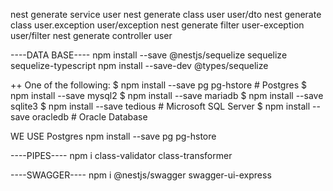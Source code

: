 nest generate service user
nest generate class user user/dto
nest generate class user.exception user/exception
nest generate filter user-exception user/filter
nest generate controller user

----DATA BASE----
npm install --save @nestjs/sequelize sequelize sequelize-typescript
npm install --save-dev @types/sequelize

++ One of the following:
$ npm install --save pg pg-hstore # Postgres
$ npm install --save mysql2
$ npm install --save mariadb
$ npm install --save sqlite3
$ npm install --save tedious # Microsoft SQL Server
$ npm install --save oracledb # Oracle Database

WE USE Postgres
npm install --save pg pg-hstore

----PIPES----
npm i class-validator class-transformer

----SWAGGER----
npm i @nestjs/swagger swagger-ui-express
